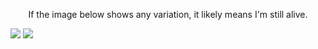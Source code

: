 <p align="center">
If the image below shows any variation, it likely means I'm still alive.
</p>

![](https://mtod.org/me/heart.png)
![](https://okidoki.computer/run-total.svg)
